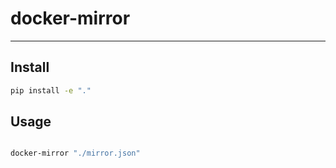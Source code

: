 # docker-mirror

---

## Install

```bash
pip install -e "."
```

## Usage

```bash

docker-mirror "./mirror.json"
```

